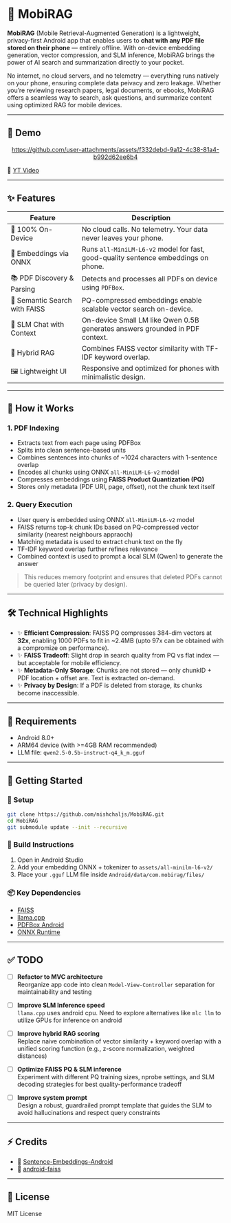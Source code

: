 # 📱 MobiRAG

**MobiRAG** (Mobile Retrieval-Augmented Generation) is a lightweight, privacy-first Android app that enables users to **chat with any PDF file stored on their phone** — entirely offline. With on-device embedding generation, vector compression, and SLM inference, MobiRAG brings the power of AI search and summarization directly to your pocket.

No internet, no cloud servers, and no telemetry — everything runs natively on your phone, ensuring complete data peivacy and zero leakage. Whether you’re reviewing research papers, legal documents, or ebooks, MobiRAG offers a seamless way to search, ask questions, and summarize content using optimized RAG for mobile devices.

---

## 🎥 Demo
<div align="center">

https://github.com/user-attachments/assets/f332debd-9a12-4c38-81a4-b992d62ee6b4

</div>

🔺️ [YT Video](https://youtube.com/shorts/8FJI6Fewlgc?feature=share)

---

## ✨ Features

| Feature                         | Description |
|----------------------------------|-------------|
| 🔐 100% On-Device                | No cloud calls. No telemetry. Your data never leaves your phone. |
| 🧠 Embeddings via ONNX          | Runs `all-MiniLM-L6-v2` model for fast, good-quality sentence embeddings on phone. |
| 📚 PDF Discovery & Parsing      | Detects and processes all PDFs on device using `PDFBox`. |
| 🔎 Semantic Search with FAISS   | PQ-compressed embeddings enable scalable vector search on-device. |
| 💬 SLM Chat with Context        | On-device Small LM like Qwen 0.5B generates answers grounded in PDF context. |
| 🔁 Hybrid RAG                   | Combines FAISS vector similarity with TF-IDF keyword overlap. |
| 🖼️ Lightweight UI              | Responsive and optimized for phones with minimalistic design. |

---

## 🚀 How it Works

### 1. PDF Indexing
- Extracts text from each page using PDFBox
- Splits into clean sentence-based units
- Combines sentences into chunks of ~1024 characters with 1-sentence overlap
- Encodes all chunks using ONNX `all-MiniLM-L6-v2` model
- Compresses embeddings using **FAISS Product Quantization (PQ)**
- Stores only metadata (PDF URI, page, offset), not the chunk text itself

### 2. Query Execution
- User query is embedded using ONNX `all-MiniLM-L6-v2` model
- FAISS returns top-k chunk IDs based on PQ-compressed vector similarity (nearest neighbours appraoch)
- Matching metadata is used to extract chunk text on the fly
- TF-IDF keyword overlap further refines relevance
- Combined context is used to prompt a local SLM (Qwen) to generate the answer

> This reduces memory footprint and ensures that deleted PDFs cannot be queried later (privacy by design).

---

## 🛠️ Technical Highlights

- ✨ **Efficient Compression**: FAISS PQ compresses 384-dim vectors at **32x**, enabling 1000 PDFs to fit in ~2.4MB (upto 97x can be obtained with a compromize on performance).
- ✨ **FAISS Tradeoff**: Slight drop in search quality from PQ vs flat index — but acceptable for mobile efficiency.
- ✨ **Metadata-Only Storage**: Chunks are not stored — only chunkID + PDF location + offset are. Text is extracted on-demand.
- ✨ **Privacy by Design**: If a PDF is deleted from storage, its chunks become inaccessible.

---

## 🚨 Requirements

- Android 8.0+
- ARM64 device (with >=4GB RAM recommended)
- LLM file: `qwen2.5-0.5b-instruct-q4_k_m.gguf`

---

## 📆 Getting Started

### 🔧 Setup
```bash
git clone https://github.com/nishchaljs/MobiRAG.git
cd MobiRAG
git submodule update --init --recursive
```

### 📲 Build Instructions
1. Open in Android Studio
2. Add your embedding ONNX + tokenizer to `assets/all-minilm-l6-v2/`
3. Place your `.gguf` LLM file inside `Android/data/com.mobirag/files/`

### 📦 Key Dependencies
- [FAISS](https://github.com/facebookresearch/faiss)
- [llama.cpp](https://github.com/ggml-org/llama.cpp)
- [PDFBox Android](https://github.com/TomRoush/PdfBox-Android)
- [ONNX Runtime](https://onnxruntime.ai/)

---

## ✅ TODO

- [ ] **Refactor to MVC architecture**  
  Reorganize app code into clean `Model-View-Controller` separation for maintainability and testing

- [ ] **Improve SLM Inference speed**  
  ```llama.cpp``` uses android cpu. Need to explore alternatives like ```mlc llm``` to utilize GPUs for inference on android

- [ ] **Improve hybrid RAG scoring**  
  Replace naive combination of vector similarity + keyword overlap with a unified scoring function (e.g., z-score normalization, weighted distances)

- [ ] **Optimize FAISS PQ & SLM inference**  
  Experiment with different PQ training sizes, nprobe settings, and SLM decoding strategies for best quality-performance tradeoff

- [ ] **Improve system prompt**  
  Design a robust, guardrailed prompt template that guides the SLM to avoid hallucinations and respect query constraints

---

## ⚡ Credits

- 🔗 [Sentence-Embeddings-Android](https://github.com/shubham0204/Sentence-Embeddings-Android)
- 🔗 [android-faiss](https://github.com/luojinlongjjj/android-faiss)

---

## 📄 License

MIT License
